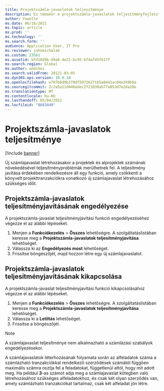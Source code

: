 ```yaml
---
title: Projektszámla-javaslatok teljesítménye
description: Ez témakör a projektszámla-javaslatok teljesítményfejlesztéséről nyújt tájékoztatást.
author: Yowelle
ms.date: 06/16/2021
ms.topic: article
ms.prod: ''
ms.technology: ''
ms.search.form: ''
audience: Application User, IT Pro
ms.reviewer: johnmichalak
ms.custom: 23561
ms.assetid: bfd18d9b-d9a6-4e21-bc95-bf4af45f617f
ms.search.region: Global
ms.author: andchoi
ms.search.validFrom: 20121-03-05
ms.dyn365.ops.version: 10.0.18
ms.openlocfilehash: e707b0d9b379df59726271b5a0441ac04e269b9a
ms.sourcegitcommit: 2c2a5a11d446adec2f21030ab77a053d7e2da28e
ms.translationtype: MT
ms.contentlocale: hu-HU
ms.lasthandoff: 05/04/2022
ms.locfileid: "8683449"
---
```

# <a name="project-invoice-proposal-performance"></a>Projektszámla-javaslatok teljesítménye

[!include [banner](../includes/banner.md)]

Új számlajavaslat létrehozásakor a projektek és alprojektek számának növekedésével teljesítményproblémák merülhetnek fel. A teljesítmény javítása érdekében rendelkezésre áll egy funkció, amely csökkenti a könyvelt projekttranzakciókra vonatkozó új számlajavaslat létrehozásához szükséges időt.

## <a name="enable-project-invoice-proposal-performance-enhancement"></a>Projektszámla-javaslatok teljesítményjavításának engedélyezése
A projektszámla-javaslat teljesítményjavítási funkció engedélyezéséhez végezze el az alábbi lépéseket.

1.  Menjen a **Funkciókezelés** > **Összes** lehetőségre. A szolgáltatáslistában keresse meg a **Projektszámla-javaslatok teljesítményjavítása** lehetőséget.
2.  Válassza ki az **Engedélyezés most** lehetőséget.
3.  Frissítse böngészőjét, majd hozzon létre egy új számlajavaslatot.

## <a name="turn-off-project-invoice-proposal-performance-enhancement"></a>Projektszámla-javaslatok teljesítményjavításának kikapcsolása
A projektszámla-javaslat teljesítményjavítási funkció kikapcsolásához végezze el az alábbi lépéseket.

1.  Menjen a **Funkciókezelés** > **Összes** lehetőségre. A szolgáltatáslistában keresse meg a **Projektszámla-javaslatok teljesítményjavítása** lehetőséget.
2.  Válassza ki a **Letiltás** lehetőséget.
3.  Frissítse a böngészőjét.

> [!NOTE]
> A számlajavaslat teljesítménye nem alkalmazható a számlázási szabályok engedélyezésekor.
> 
> A számlajavaslatok léterhozásának folyamata során az alfeladatok száma a számlázható tranzakciókkal rendelkező szerződések számától függően maximális számra osztja fel a feladatokat, függetlenül attól, hogy mit adott meg. Ha például **3**-as számot adja meg a számlajavaslat kötegben való létrehozásához szükséges alfeladatokhoz, és csak két olyan szerződés van, amely számlázható tranzakciókat tartalmaz, csak két alfeladat jön létre.
